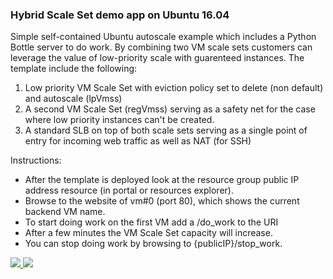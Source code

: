 ### Hybrid Scale Set demo app on Ubuntu 16.04 ###

Simple self-contained Ubuntu autoscale example which includes a Python Bottle server to do work. By combining two VM scale sets  customers can leverage the value of low-priority scale with guarenteed instances. 
The template include the following:
1. Low priority VM Scale Set with eviction policy set to delete (non default) and autoscale (lpVmss)
2. A second VM Scale Set (regVmss) serving as a safety net for the case where low priority instances can't be created.
3. A standard SLB on top of both scale sets serving as a single point of entry for incoming web traffic as well as NAT (for SSH)

Instructions: 
- After the template is deployed look at the resource group public IP address resource (in portal or resources explorer). 
- Browse to the website of vm#0 (port 80), which shows the current backend VM name.
- To start doing work on the first VM add a /do_work to the URI
- After a few minutes the VM Scale Set capacity will increase. 
- You can stop doing work by browsing to {publicIP}/stop_work.

<a href="https://portal.azure.com/#create/Microsoft.Template/uri/https%3A%2F%2Fraw.githubusercontent.com%2Fzivraf%2LowPri%2Fmaster%2F301-vmss-low-pri-bottle-hybrid-autoscale%2Fazuredeploy.json" target="_blank">
    <img src="http://azuredeploy.net/deploybutton.png"/>
    </a>
<a href="http://armviz.io/#/?load=https%3A%2F%2Fraw.githubusercontent.com%2Fzivraf%2LowPri%2Fmaster%2F301-vmss-low-pri-bottle-hybrid-autoscale%2Fazuredeploy.jsonn" target="_blank">
    <img src="http://armviz.io/visualizebutton.png"/>
</a>

